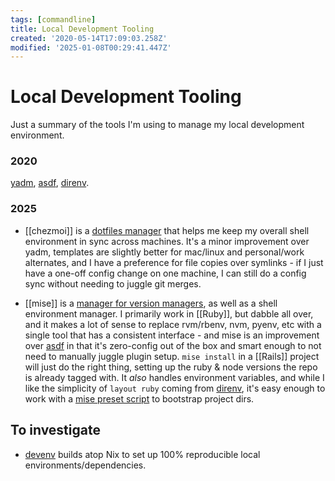 ```yaml
---
tags: [commandline]
title: Local Development Tooling
created: '2020-05-14T17:09:03.258Z'
modified: '2025-01-08T00:29:41.447Z'
---
```


# Local Development Tooling

Just a summary of the tools I'm using to manage my local development environment.

### 2020

[yadm](https://yadm.io/), [asdf](https://asdf-vm.com/#/), [direnv](https://direnv.net/).

### 2025

- [[chezmoi]] is a [dotfiles manager](https://www.chezmoi.io/) that helps me keep my overall shell environment in sync across machines. It's a minor improvement over yadm, templates are slightly better for mac/linux and personal/work alternates, and I have a preference for file copies over symlinks - if I just have a one-off config change on one machine, I can still do a config sync without needing to juggle git merges.

- [[mise]] is a [manager for version managers](https://mise.jdx.dev/), as well as a shell environment manager. I primarily work in [[Ruby]], but dabble all over, and it makes a lot of sense to replace rvm/rbenv, nvm, pyenv, etc with a single tool that has a consistent interface - and mise is an improvement over [asdf](https://asdf-vm.com/) in that it's zero-config out of the box and smart enough to not need to manually juggle plugin setup. `mise install` in a [[Rails]] project will just do the right thing, setting up the ruby & node versions the repo is already tagged with. It _also_ handles environment variables, and while I like the simplicity of `layout ruby` coming from [direnv](https://direnv.net/), it's easy enough to work with a [mise preset script](https://github.com/jamie/dotfiles/blob/main/home/dot_config/mise/tasks/preset/executable_ruby) to bootstrap project dirs.

## To investigate

- [devenv](https://devenv.sh/) builds atop Nix to set up 100% reproducible local environments/dependencies.

